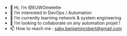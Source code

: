 - 👋 Hi, I’m @EUWOmelette
- 👀 I’m interested in DevOps / Automation
- 🌱 I’m currently learning network & system engineering
- 💞️ I’m looking to collaborate on any automation projet !
- 📫 How to reach me : saby.benjaminrobert@gmail.com

<!---
EUWOmelette/EUWOmelette is a ✨ special ✨ repository because its `README.md` (this file) appears on your GitHub profile.
You can click the Preview link to take a look at your changes.
--->
